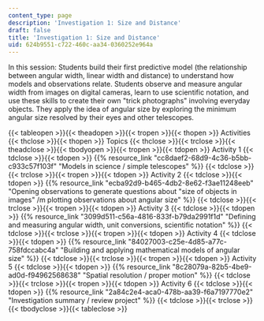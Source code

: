 ```yaml
---
content_type: page
description: 'Investigation 1: Size and Distance'
draft: false
title: 'Investigation 1: Size and Distance'
uid: 624b9551-c722-460c-aa34-0360252e964a
---
```

In this session: Students build their first predictive model (the relationship between angular width, linear width and distance) to understand how models and observations relate. Students observe and measure angular width from images on digital cameras, learn to use scientific notation, and use these skills to create their own "trick photographs" involving everyday objects. They apply the idea of angular size by exploring the minimum angular size resolved by their eyes and other telescopes.

{{< tableopen >}}{{< theadopen >}}{{< tropen >}}{{< thopen >}}
Activities 
{{< thclose >}}{{< thopen >}}
Topics
{{< thclose >}}{{< trclose >}}{{< theadclose >}}{{< tbodyopen >}}{{< tropen >}}{{< tdopen >}}
Activity 1
{{< tdclose >}}{{< tdopen >}}
{{% resource_link "cc8daef2-68d9-4c36-b5bb-c933c57f103f" "Models in science / simple telescopes" %}}
{{< tdclose >}}{{< trclose >}}{{< tropen >}}{{< tdopen >}}
Activity 2
{{< tdclose >}}{{< tdopen >}}
{{% resource_link "ecba92d9-b465-4db2-8e62-f3ae11248eeb" "Opening observations to generate questions about \"size of objects in images\" /m plotting observations about angular size" %}}
{{< tdclose >}}{{< trclose >}}{{< tropen >}}{{< tdopen >}}
Activity 3
{{< tdclose >}}{{< tdopen >}}
{{% resource_link "3099d511-c56a-4816-833f-b79da2991f1d" "Defining and measuring angular width, unit conversions, scientific notation" %}}
{{< tdclose >}}{{< trclose >}}{{< tropen >}}{{< tdopen >}}
Activity 4
{{< tdclose >}}{{< tdopen >}}
{{% resource_link "84027003-c25e-4d85-a77c-758fdccabc4a" "Building and applying mathematical models of angular size" %}}
{{< tdclose >}}{{< trclose >}}{{< tropen >}}{{< tdopen >}}
Activity 5
{{< tdclose >}}{{< tdopen >}}
{{% resource_link "8c28079a-82b5-4be9-ad0d-f94962568638" "Spatial resolution / proper motion" %}}
{{< tdclose >}}{{< trclose >}}{{< tropen >}}{{< tdopen >}}
Activity 6
{{< tdclose >}}{{< tdopen >}}
{{% resource_link "2a84c2e4-aca0-478b-aa39-f6a7197770e2" "Investigation summary / review project" %}}
{{< tdclose >}}{{< trclose >}}{{< tbodyclose >}}{{< tableclose >}}